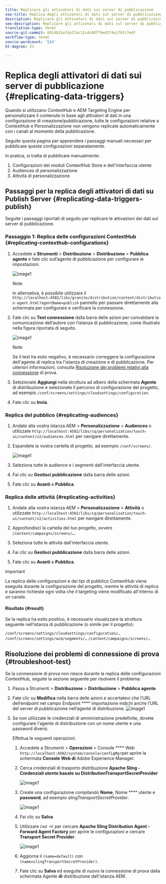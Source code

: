 ```yaml
---
title: Replicare gli attivatori di dati sui server di pubblicazione
seo-title: Replica degli attivatori di dati sul server di pubblicazione
description: Replicare gli attivatori di dati sul server di pubblicazione.
seo-description: Replicare gli attivatori di dati sul server di pubblicazione.
translation-type: tm+mt
source-git-commit: 081db31efda17ac12cdc88f79ed2f4e1fbfc7edf
workflow-type: tm+mt
source-wordcount: '524'
ht-degree: 2%

---
```



# Replica degli attivatori di dati sui server di pubblicazione {#replicating-data-triggers}

Quando si utilizzano ContextHub e AEM Targeting Engine per personalizzare il contenuto in base agli attivatori di dati in una configurazione di creazione/pubblicazione, tutte le configurazioni relative a ContextHub e Personalizzazione non vengono replicate automaticamente con i canali al momento della pubblicazione.

Seguite questa pagina per apprendere i passaggi manuali necessari per pubblicare queste configurazioni separatamente.

In pratica, si tratta di pubblicare manualmente:

1. Configurazioni dei moduli ContextHub Store e dell&#39;interfaccia utente
1. Audiences di personalizzazione
1. Attività di personalizzazione

## Passaggi per la replica degli attivatori di dati su Publish Server {#replicating-data-triggers-publish}

Seguite i passaggi riportati di seguito per replicare le attivazioni dei dati sul server di pubblicazione.

### Passaggio 1: Replica delle configurazioni ContextHub {#replicating-contexthub-configurations}

1. Accedete a **Strumenti** > **Distribuzione** > **Distribuzione** > **Pubblica agente** e fate clic sull’agente di pubblicazione per configurare le impostazioni.

   ![image1](/help/user-guide/assets/replicating-triggers/replicating-triggers1.png)

   >[!NOTE]
   >
   >In alternativa, è possibile utilizzare il `http://localhost:4502/libs/granite/distribution/content/distribution-agent.html?agentName=publish` pannello per passare direttamente alla schermata per configurare e verificare la connessione.

1. Fate clic su **Test connessione** dalla barra delle azioni per convalidare la comunicazione dell’autore con l’istanza di pubblicazione, come illustrato nella figura riportata di seguito.

   ![image1](/help/user-guide/assets/replicating-triggers/replicating-triggers2.png)

   >[!NOTE]
   >
   >Se il test ha esito negativo, è necessario correggere la configurazione dell&#39;agente di replica tra l&#39;istanza di creazione e di pubblicazione. Per ulteriori informazioni, consulta [Risoluzione dei problemi relativi alla connessione](/help/user-guide/replicating-data-triggers.md#troubleshoot-test) di prova.

1. Selezionate **Aggiungi** nella struttura ad albero della schermata **Agente** di distribuzione e selezionate il percorso di configurazione del progetto, ad esempio `/conf/screens/settings/cloudsettings/configuration`.

1. Fate clic su **Invia**.

### Replica del pubblico {#replicating-audiences}

1. Andate alla vostra istanza AEM > **Personalizzazione** > **Audiences** o utilizzate `http://localhost:4502/libs/cq/personalization/touch-ui/content/v2/audiences.html` per navigare direttamente.

1. Espandete la vostra cartella di progetto, ad esempio `/conf/screens/`.

   ![image1](/help/user-guide/assets/replicating-triggers/replicating-triggers10.png)

1. Seleziona tutte le audience e i segmenti dall&#39;interfaccia utente.

1. Fai clic su **Gestisci pubblicazione** dalla barra delle azioni.

1. Fate clic su **Avanti** e **Pubblica**.

### Replica delle attività  {#replicating-activities}

1. Andate alla vostra istanza AEM > **Personalizzazione** > **Attività** o utilizzate `http://localhost:4502/libs/cq/personalization/touch-ui/content/v2/activities.html` per navigare direttamente.

1. Approfondisci la cartella del tuo progetto, ovvero `/content/campaigns/screens/…`.

1. Seleziona tutte le attività dall&#39;interfaccia utente.

1. Fai clic su **Gestisci pubblicazione** dalla barra delle azioni.

1. Fate clic su **Avanti** e **Pubblica**.

>[!IMPORTANT]
>
>La replica delle configurazioni e dei tipi di pubblico ContextHub viene eseguita durante la configurazione del progetto, mentre le attività di replica e saranno richieste ogni volta che il targeting viene modificato all&#39;interno di un canale.

#### Risultato {#result}

Se la replica ha esito positivo, è necessario visualizzare la struttura seguente nell’istanza di pubblicazione (o simile per il progetto):

`/conf/screens/settings/cloudsettings/configuration/…`
`/conf/screens/settings/wcm/segments/…`
`/content/campaigns/screens/…`

## Risoluzione dei problemi di connessione di prova {#troubleshoot-test}

Se la connessione di prova non riesce durante la replica delle configurazioni ContextHub, seguite la sezione seguente per risolvere il problema:

1. Passa a Strumenti > **Distribuzione** > **Distribuzione** > **Pubblica agente**.

1. Fate clic su **Modifica** nella barra delle azioni e accertatevi che l’URL dell’endpoint nel campo Endpoint **** importazione indichi anche l’URL del server di pubblicazione nell’agente di distribuzione.
   ![image1](/help/user-guide/assets/replicating-triggers/replicating-triggers9.png)

1. Se non utilizzate le credenziali di amministrazione predefinite, dovete configurare l&#39;agente di distribuzione con un nome utente e una password diversi.

   Effettua le seguenti operazioni:

   1. Accedete a Strumenti > **Operazioni** > Console **** Web `http://localhost:4502/system/console/configMgr`per aprire la schermata **Console Web di** Adobe Experience Manager.
   1. Cerca credenziali di trasporto distribuzione **Apache Sling - Credenziali utente basate su DistributionTransportSecretProvider**

      ![image1](/help/user-guide/assets/replicating-triggers/replicating-triggers6.png)

   1. Create una configurazione compilando **Nome**, Nome **** utente e **password**, ad esempio *slingTransportSecretProvider*.

      ![image1](/help/user-guide/assets/replicating-triggers/replicating-triggers7.png)

   1. Fai clic su **Salva**
   1. Utilizzare `Cmd +F` per cercare **Apache Sling Distribution Agent - Forward Agent Factory** per aprire le configurazioni e cercare **Transport Secret Provider**.

      ![image1](/help/user-guide/assets/replicating-triggers/replicating-triggers8.png)

   1. Aggiorna il `(name=default)` con `(name=slingTransportSecretProvider)`.
   1. Fate clic su **Salva** ed eseguite di nuovo la connessione di prova dalla schermata Agente **di** distribuzione dall&#39;istanza AEM.
